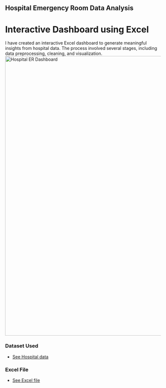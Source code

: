 ## Hospital Emergency Room Data Analysis
# Interactive Dashboard using Excel
I have created an interactive Excel dashboard to generate meaningful insights from hospital data. The process involved several stages, including data preprocessing, cleaning, and visualization.
<img width="1822" height="905" alt="Hospital ER Dashboard" src="https://github.com/user-attachments/assets/7e93eb0b-d099-4e78-91f7-a324f54e4500" />

### Dataset Used
- <a href="[://dhttpsocs.google.com/spreadsheets/d/1svzIuE8V1kflBTpkK7gUuFZDMcubpE1x/edit?usp=sharing&ouid=105092200709568473837&rtpof=true&sd=true](https://drive.google.com/file/d/1CVT7eTcvoIqkcds-DcVIWkAKCEm-dw4J/view?usp=sharing)">See Hospital data</a>


### Excel File
- <a href="https://docs.google.com/spreadsheets/d/1svzIuE8V1kflBTpkK7gUuFZDMcubpE1x/edit?usp=sharing&ouid=105092200709568473837&rtpof=true&sd=true">See Excel file</a>
